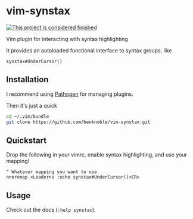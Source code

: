 # vim-synstax

[![This project is considered finished](https://img.shields.io/badge/status-finished-success.svg)](https://benknoble.github.io/status/finished/)

Vim plugin for interacting with syntax highlighting

It provides an autoloaded functional interface to syntax groups, like

```vim
synstax#UnderCursor()
```

## Installation

I recommend using [Pathogen](https://github.com/tpope/vim-pathogen) for managing
plugins.

Then it's just a quick

```bash
cd ~/.vim/bundle
git clone https://github.com/benknoble/vim-synstax.git
```

## Quickstart

Drop the following in your vimrc, enable syntax highlighting, and use your
mapping!
```vim
" Whatever mapping you want to use
nnoremap <Leader>s :echo synstax#UnderCursor()<CR>
```

## Usage

Check out the docs (`:help synstax`).
